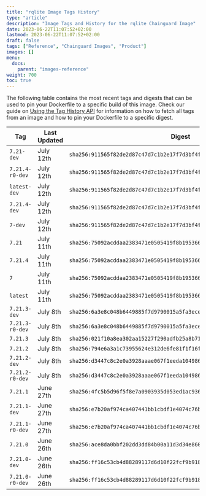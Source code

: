 ```yaml
---
title: "rqlite Image Tags History"
type: "article"
description: "Image Tags and History for the rqlite Chainguard Image"
date: 2023-06-22T11:07:52+02:00
lastmod: 2023-06-22T11:07:52+02:00
draft: false
tags: ["Reference", "Chainguard Images", "Product"]
images: []
menu:
  docs:
    parent: "images-reference"
weight: 700
toc: true
---
```


The following table contains the most recent tags and digests that can be used to pin your Dockerfile to a specific build of this image. Check our guide on [Using the Tag History API](/chainguard/chainguard-images/using-the-tag-history-api/) for information on how to fetch all tags from an image and how to pin your Dockerfile to a specific digest.

| Tag             | Last Updated | Digest                                                                    |
|-----------------|--------------|---------------------------------------------------------------------------|
| `7.21-dev`      | July 12th    | `sha256:911565f82de2d87c47d7c1b2e17f7d3bf4fed9f41037187de1a3ed7d3083eb14` |
| `7.21.4-r0-dev` | July 12th    | `sha256:911565f82de2d87c47d7c1b2e17f7d3bf4fed9f41037187de1a3ed7d3083eb14` |
| `latest-dev`    | July 12th    | `sha256:911565f82de2d87c47d7c1b2e17f7d3bf4fed9f41037187de1a3ed7d3083eb14` |
| `7.21.4-dev`    | July 12th    | `sha256:911565f82de2d87c47d7c1b2e17f7d3bf4fed9f41037187de1a3ed7d3083eb14` |
| `7-dev`         | July 12th    | `sha256:911565f82de2d87c47d7c1b2e17f7d3bf4fed9f41037187de1a3ed7d3083eb14` |
| `7.21`          | July 11th    | `sha256:75092acddaa2383471e0505419f8b1953662dc20a460fb3407e7a463aca54d79` |
| `7.21.4`        | July 11th    | `sha256:75092acddaa2383471e0505419f8b1953662dc20a460fb3407e7a463aca54d79` |
| `7`             | July 11th    | `sha256:75092acddaa2383471e0505419f8b1953662dc20a460fb3407e7a463aca54d79` |
| `latest`        | July 11th    | `sha256:75092acddaa2383471e0505419f8b1953662dc20a460fb3407e7a463aca54d79` |
| `7.21.3-dev`    | July 8th     | `sha256:6a3e8c048b6449885f7d9790015a5fa3ece3bc22d298a190712eb0e7841250b8` |
| `7.21.3-r0-dev` | July 8th     | `sha256:6a3e8c048b6449885f7d9790015a5fa3ece3bc22d298a190712eb0e7841250b8` |
| `7.21.3`        | July 8th     | `sha256:021f10a8ea302aa15227f290adfb25a8b7175fdee9d5de6e420c6e15ca9c1b79` |
| `7.21.2`        | July 8th     | `sha256:794e6a3a1c73955624e312de6fe81f1f16fa3a6c794dc5c44c669877dca909ae` |
| `7.21.2-dev`    | July 8th     | `sha256:d3447c8c2e0a3928aaae067f1eeda104986fc039a3d1690350fa1f6dc08fdfaf` |
| `7.21.2-r0-dev` | July 8th     | `sha256:d3447c8c2e0a3928aaae067f1eeda104986fc039a3d1690350fa1f6dc08fdfaf` |
| `7.21.1`        | June 27th    | `sha256:4fc5b5d96f5f8e7a0903935d053ed1ac936d5b1ccdc1df25914805e625f9a598` |
| `7.21.1-dev`    | June 27th    | `sha256:e7b20af974ca407441bb1cbdf1e4074c76ba2b309f4a681a067a930d58549bfd` |
| `7.21.1-r0-dev` | June 27th    | `sha256:e7b20af974ca407441bb1cbdf1e4074c76ba2b309f4a681a067a930d58549bfd` |
| `7.21.0`        | June 26th    | `sha256:ace8da0bbf202dd3dd84b00a11d3d34e860cfdc7c1926d0c4c74de1002070223` |
| `7.21.0-dev`    | June 26th    | `sha256:ff16c53cb4d88289117d6d10f22fcf9b9184e78891248be23c628534398d5d47` |
| `7.21.0-r0-dev` | June 26th    | `sha256:ff16c53cb4d88289117d6d10f22fcf9b9184e78891248be23c628534398d5d47` |
